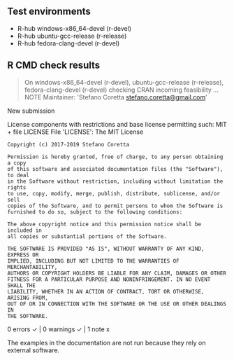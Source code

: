 ## Test environments
- R-hub windows-x86_64-devel (r-devel)
- R-hub ubuntu-gcc-release (r-release)
- R-hub fedora-clang-devel (r-devel)

## R CMD check results
> On windows-x86_64-devel (r-devel), ubuntu-gcc-release (r-release), fedora-clang-devel (r-devel)
  checking CRAN incoming feasibility ... NOTE
  Maintainer: 'Stefano Coretta <stefano.coretta@gmail.com>'
  
  New submission
  
  License components with restrictions and base license permitting such:
    MIT + file LICENSE
  File 'LICENSE':
    The MIT License
    
    Copyright (c) 2017-2019 Stefano Coretta
    
    Permission is hereby granted, free of charge, to any person obtaining a copy
    of this software and associated documentation files (the "Software"), to deal
    in the Software without restriction, including without limitation the rights
    to use, copy, modify, merge, publish, distribute, sublicense, and/or sell
    copies of the Software, and to permit persons to whom the Software is
    furnished to do so, subject to the following conditions:
    
    The above copyright notice and this permission notice shall be included in
    all copies or substantial portions of the Software.
    
    THE SOFTWARE IS PROVIDED "AS IS", WITHOUT WARRANTY OF ANY KIND, EXPRESS OR
    IMPLIED, INCLUDING BUT NOT LIMITED TO THE WARRANTIES OF MERCHANTABILITY,
    AUTHORS OR COPYRIGHT HOLDERS BE LIABLE FOR ANY CLAIM, DAMAGES OR OTHER
    FITNESS FOR A PARTICULAR PURPOSE AND NONINFRINGEMENT. IN NO EVENT SHALL THE
    LIABILITY, WHETHER IN AN ACTION OF CONTRACT, TORT OR OTHERWISE, ARISING FROM,
    OUT OF OR IN CONNECTION WITH THE SOFTWARE OR THE USE OR OTHER DEALINGS IN
    THE SOFTWARE.

0 errors ✓ | 0 warnings ✓ | 1 note x

The examples in the documentation are not run because they rely on external software.
